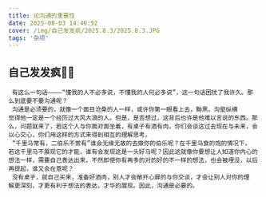 ```yaml
---
title: 论沟通的重要性
date: 2025-08-03 14:46:52
cover: /img/自己发发疯/2025.8.3/2025.8.3.JPG
tags: '杂项'
---
```

## 自己发发疯😶‍🌫️
	 有这么一句话————“懂我的人不必多说，不懂我的人何必多说”，这一句话困扰了我许久。那
	么到底要不要沟通呢？
     沟通是必须要的，就像一个面目沧桑的人一样，或许你第一眼看上去，黝黑，沟壑纵横
	觉得他一定是一个经历过大风大浪的人。但是，是否想过，这背后也许是他难以言说的东西。那么，问题就来了，若这个人与你面对面坐着，有桌子有酒有肉，你们会谈这过去现在与未来，会以心交心，你们用这样的方式来得到相互的理解思考。
	 “千里马常有，二伯乐不常有”谁会无缘无故的去做你的伯乐呢？在千里马食的饱的情况下，
	若这千里马不展现它的才能，谁有会发现这是一头好马呢？因此这就像你要想让人知道你内心的想法一样，需要自己表达出来，不然即使你有再多的对的好的不一样的想法，也会被埋没，以后再提起，谁又会在意呢？
	 没有桌子，就自己买来，准备好酒肉，别人才会敞开心扉的与你交谈，才会让别人对你的理
	解更深刻，才更有利于想法的表达，才华的展现。因此，沟通是必要的。
